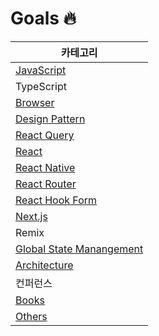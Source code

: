 # Goals 🔥

| 카테고리                                                                                         |
| ------------------------------------------------------------------------------------------------ |
| [JavaScript](https://github.com/taeyoungs/Goals/tree/main/javascript)                            |
| TypeScript                                                                                       |
| [Browser](https://github.com/taeyoungs/Goals/tree/main/broswer)                                  |
| [Design Pattern](https://github.com/taeyoungs/Goals/tree/main/design-patterns)                   |
| [React Query](https://github.com/taeyoungs/Goals/tree/main/react-query)                          |
| [React](https://github.com/taeyoungs/Goals/tree/main/react)                                      |
| [React Native](https://github.com/taeyoungs/Goals/tree/main/react-native)                        |
| [React Router](https://github.com/taeyoungs/Goals/tree/main/react-router)                        |
| [React Hook Form](https://github.com/taeyoungs/Goals/tree/main/react-hook-form)                  |
| [Next.js](https://github.com/taeyoungs/Goals/tree/main/nextjs)                                   |
| Remix                                                                                            |
| [Global State Manangement](https://github.com/taeyoungs/Goals/tree/main/global-state-management) |
| [Architecture](https://github.com/taeyoungs/Goals/tree/main/architecture)                        |
| 컨퍼런스                                                                                         |
| [Books](https://github.com/taeyoungs/Goals/tree/main/books)                                      |
| [Others](https://github.com/taeyoungs/Goals/tree/main/others)                                    |
